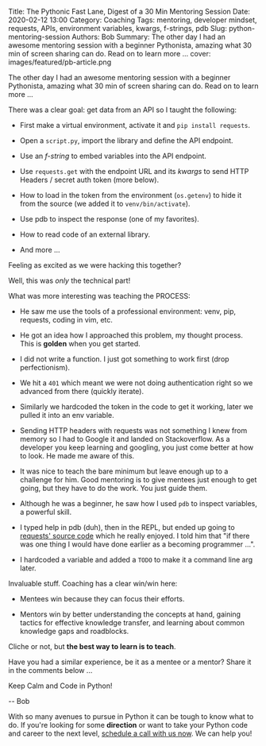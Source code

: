 Title: The Pythonic Fast Lane, Digest of a 30 Min Mentoring Session
Date: 2020-02-12 13:00
Category: Coaching
Tags: mentoring, developer mindset, requests, APIs, environment variables, kwargs, f-strings, pdb
Slug: python-mentoring-session
Authors: Bob
Summary: The other day I had an awesome mentoring session with a beginner Pythonista, amazing what 30 min of screen sharing can do. Read on to learn more ...
cover: images/featured/pb-article.png

The other day I had an awesome mentoring session with a beginner Pythonista, amazing what 30 min of screen sharing can do. Read on to learn more ...

There was a clear goal: get data from an API so I taught the following:

- First make a virtual environment, activate it and `pip install requests`.

- Open a `script.py`, import the library and define the API endpoint.

- Use an _f-string_ to embed variables into the API endpoint.

- Use `requests.get` with the endpoint URL and its _kwargs_ to send HTTP Headers / secret auth token (more below).

- How to load in the token from the environment (`os.getenv`) to hide it from the source (we added it to `venv/bin/activate`).

- Use pdb to inspect the response (one of my favorites).

- How to read code of an external library.

- And more ...

Feeling as excited as we were hacking this together?

Well, this was _only_ the technical part!

What was more interesting was teaching the PROCESS:

- He saw me use the tools of a professional environment: venv, pip, requests, coding in vim, etc.

- He got an idea how I approached this problem, my thought process. This is **golden** when you get started.

- I did not write a function. I just got something to work first (drop perfectionism).

- We hit a `401` which meant we were not doing authentication right so we advanced from there (quickly iterate).

- Similarly we hardcoded the token in the code to get it working, later we pulled it into an env variable.

- Sending HTTP headers with requests was not something I knew from memory so I had to Google it and landed on Stackoverflow. As a developer you keep learning and googling, you just come better at how to look. He made me aware of this.

- It was nice to teach the bare minimum but leave enough up to a challenge for him. Good mentoring is to give mentees just enough to get going, but they have to do the work. You just guide them.

- Although he was a beginner, he saw how I used `pdb` to inspect variables, a powerful skill.

- I typed help in pdb (duh), then in the REPL, but ended up going to [requests' source code](https://github.com/psf/requests/blob/master/requests/api.py) which he really enjoyed. I told him that "if there was one thing I would have done earlier as a becoming programmer ...".

- I hardcoded a variable and added a `TODO` to make it a command line arg later.

Invaluable stuff. Coaching has a clear win/win here:

- Mentees win because they can focus their efforts.

- Mentors win by better understanding the concepts at hand, gaining tactics for effective knowledge transfer, and learning about common knowledge gaps and roadblocks.

Cliche or not, but **the best way to learn is to teach**.

Have you had a similar experience, be it as a mentee or a mentor? Share it in the comments below ...

Keep Calm and Code in Python!

-- Bob

<div class="ctaBox">
	<p>With so many avenues to pursue in Python it can be tough to know what to do. If you're looking for some <strong>direction</strong> or want to take your Python code and career to the next level, <a href="https://pybit.es/pages/apply.html" target="_blank">schedule a call with us now</a>. We can help you!</p>
</div>
